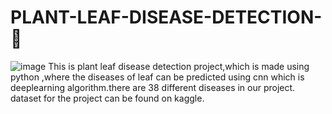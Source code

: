 # PLANT-LEAF-DISEASE-DETECTION-🌿
![image](https://user-images.githubusercontent.com/83951655/143840618-55e6d1cc-8cae-4c30-ab18-381746d1e111.png)
This is plant leaf disease detection project,which is made using python ,where the diseases of leaf can be predicted using cnn which is deeplearning algorithm.there are 38 different diseases in our project.
dataset for the project can be found on kaggle.
